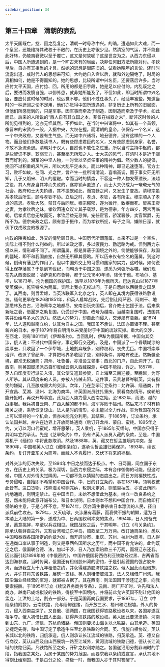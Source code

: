 ```yaml
---
sidebar_position: 34
---
```


## 第三十四章　清朝的衰乱

太平天国既亡，捻、回之乱复定，清朝一时号称中兴。的确，遭遇如此大难，而一个皇室，还能维持其政权于不敝的，在历史上亦很少见。然清室的气运，并不能自此好转，仍陵夷衰微以至于覆亡，这又是何故呢？这是世变为之。从西力东侵以后，中国人所遭遇到的，是一个旷古未有的局面，决非任何旧方法所能对付。孝钦皇后，自亦有其相当的才具，然她的思想是很陈旧的。试看她晚年的言论，还时时流露出道、咸时代人的思想来可知。大约她自入宫以后，就和外边隔绝了，时局的真相如何，她是不得而知的。她的思想，比较所谓中兴名臣，还要落后许多。当时应付太平天国，应付捻、回，所用的都是旧手段，她是足以应付的。内乱既定之后，要进而发愤自强，以御外患，就非她所能及了。不但如此，即当时所谓中兴名臣，要应付这时候的时局，也远觉不够。他们不过任事久了，经验丰富些，知道当时的一种迂阔之论不足用，他们亦觉得中国所遭遇的，非复历史上所有的旧局面，但他们所感觉到的，只是军事。因军事而牵及于制造，因制造而牵及于学术，如此而已。后来的人所说的“西人自有其立国之本，非仅在械器之末”，断非这时候的人所能见得到的，这亦无怪其然。不但如此，在当时中兴诸将中，如其有一个首领，像晋末的宋武帝一般，入据中央，大权在握，而清朝的皇帝，仅保存一个名义，这一个中央政府，又要有生气些。而无如中兴诸将，地丑德齐，没有这样的一个人物。而且他们多数是读书人，既有些顾虑君臣的名义，又有些顾虑到身家、名誉，不敢不急流勇退。清朝对于汉人，自然也不敢任之过重。所以当时主持中枢的，都是些智识不足、软弱无力，甚至毫无所知之人。士大夫的风气，在清时本是近于阘茸而好利的。湘军的中坚人物，一时曾以坚贞任事的精神为倡。然少数人的提倡，挽回不过积重的风气来，所以大乱平定未久，而此种精神，即已迅速堕落。官方士习，败坏如故。在同、光之世，曾产生一批所谓清流，喜唱高调，而于事实茫无所知，几于又蹈宋、明人的覆辙。幸而当时的情势，不容这一种人物发荣滋长，法越之役，其人有身当其冲而失败的，遂亦销声匿迹了，而士大夫仍成为一奄奄无气的社会。政府和士大夫阶级，其不振既如此，而宫廷之间，又发生了变故。清穆宗虽系孝钦后所生，顾与孝钦不协。立后之时，孝贞、孝钦，各有所主。穆宗顺从了孝贞的意思。孝钦大怒，禁其与后同居。穆宗郁郁，遂为微行，致疾而死。醇亲王奕之妻，为孝钦后之妹，孝钦因违众议立其子载湉，是为德宗。年方四岁，两宫再临朝。后孝贞后忽无故而死，孝钦后益无忌惮。宠任宦官，骄淫奢侈，卖官鬻爵，无所不为。德宗亲政之后，颇有意于振作，而为孝钦所扼，母子之间，嫌隙日深，就伏下戊戌政变的根源了。

内政的陵夷如此，外交的情势顾日急。中国历代所谓藩属，本来不过是一个空名，实际上得不到什么利益的。所以论政之家，多以疲民力、勤远略为戒。但到西力东侵以来，情形却不同了。所谓藩属，都是屏蔽于国境之外的，倘使能够保存，敌国的疆域，即不和我国直接，自然无所肆其侵略。所以历来仅有空名的藩属，到这时候，倒确有藩卫的作用了。但以中国外交上的习惯和国家的实力，这时候，如何说得上保存藩属？于是到19世纪，而朝贡于中国之国，遂悉为列强所吞噬。我们现在先从西面说起：哈萨克和布鲁特，都于公元1840年顷，降伏于俄。布哈尔、基华，以1873年，沦为俄国的保护国。浩罕以1876年为俄所灭。巴达克山以1877年受英保护。乾竺特名为两属，实际上我亦无权过问。于是自葱岭以西朝贡之国尽了。其西南，则哲孟雄，当英法联军入北京之年，英人即在其境内获得铁路敷设权。缅甸更早在1826和1851年，和英人启衅战败，先后割让阿萨密、阿剌干、地那悉林及白古，沿海菁华之地都尽。安南旧阮失国后，曾介教士乞援于法。后来乘新阮之衰，借暹罗之助复国，仍受封于中国，改号为越南。当越南复国时，法国其实并没给与多大的助力。然法人的势力，却自此而侵入，交涉屡有葛藤。至1874年，法人遂和越南立约，认其为自主之国。我国虽不承认，法国亦置诸不理。甚至新兴的日本，亦于1879年将自明清以来受册封于中国的琉球灭掉。重大的交涉，在西北，则有1881年的《伊犁条约》。当回乱时，伊犁为俄国所据，中国向其交涉，俄人说：不过代中国保守，事定即行交还的。及是，中国派了一个昏聩糊涂的崇厚去，只收回了一个伊犁城，土地割弃既多，别种权利，丧失尤巨。中国将崇厚治罪，改派了曾纪泽，才算把地界多收回了些，别种条件，亦略有改正。然新疆全境，都准无税通商；肃州、吐鲁番，亦准设立领事；西北的门户，自此洞开了。在西南，则英国屡求派员自印度经云南入西藏探测，中国不能拒，许之。1857年，英人自印度实行派员入滇，其公使又遣其参赞，自上海至云南迎接。至腾越，为野人所杀。其从印度来的人员，亦被人持械击阻。这件事，云贵总督岑毓英，实有指使的嫌疑，几至酿成重大的交涉。次年，乃在芝罘订立条约：允许滇、缅通商，并开宜昌、芜湖、温州、北海为商埠。许英国派员驻扎重庆，察看商务情形，俟轮船能开抵时，再议开埠事宜。此为西人势力侵入西南之始。至1882年，而法、越的战事起。我兵初自云南、广西入越的都不利，海军亦败于福州。然后来冯子材有镇南关之捷，乘势恢复谅山。法人是时的情形，亦未能以全力作战，实为我国在外交上可以坚持的一个机会，但亦未能充分利用。其结果，于1885年，订立条约，承认法国并越，并许在边界上开放两处通商（后订开龙州、蒙自、蛮耗。1895年之约，又订以河口代蛮耗，增开思茅）。英人乘机，于1885年灭缅甸，中国亦只得于其明年立约承认。先是《芝罘条约》中，仍有许英人派员入藏的条款，至是，中国乘机于《缅约》中将此款取消。然及1888年，英、藏又在哲孟雄境内冲突，至1890年，中国和英人订立《藏印条约》，遂承认哲孟雄归英保护。1893年，续议条约，复订开亚东关为商埠，而藏人不肯履行，又伏下将来的祸根。

对外交涉的历次失败，至1894年中日之战而达于极点。中、日两国，同立国于东方，在历史上的关系，极为深切，当西力东侵之际，本有合作御侮的可能。但这时候，中国人对外情太觉隔阂，一切都不免以猜疑的态度出之，而日方则褊狭性成，专务侵略，自始即不希望和中国合作。中、日的订立条约，事在1871年。领判权彼此皆有。进口货物，按照海关税则完纳，税则未定的，则值百抽五，亦彼此所同。内地通商，则明定禁止。在中国当日，未始不想借此为基本，树立一改良条约之基，然未能将此意开诚布公，和日本说明。日本则本不想和中国合作，而自始即打侵略的主意，于是心怀不忿。至1874年，因台湾生番杀害日本漂流的人民，径自派兵前往攻击。1879年，又灭琉球。交涉屡有葛藤，而衰微不振的朝鲜，适为日本踏上大陆的第一步，遂成为中、日两国权利冲突的焦点。1894年，日人预备充足，蓄意挑衅，卒至以兵戎相见。我国战败之后，于其明年，订立《马关条约》。除承认朝鲜自主外，又割台湾和辽东半岛，赔款至二万万两。改订通商条约，悉以中国和泰西各国所定的约章为准，而开辟沙市、重庆、苏州、杭州为商埠，日人得在通商口岸从事于制造，则又是泰西各国所求之历年，而中国不肯允许的。此约既定之后，俄国联合德、法，加以干涉，日人乃加索赔款三千万两，而将辽东还我。因此而引起1896年的《中俄密约》，中国许俄国将西伯利亚铁路经过黑、吉两省而达到海参崴。当时传闻，俄国还有租借胶州湾的密约，于是引起德国的强占胶州湾，而迫我立九十九年租借之约，并获得建造胶济铁路之权。俄人因此而租借旅、大，并许其将东省铁路，展筑一支线。英人则租借威海卫，法人又租借广州湾。我国沿海业经经营的军港，就都被占据了。其在西南：则法国因干涉还辽之事，向我要索报酬。于1895年订立《续议界务商务专条》，云南、两广开矿时，许先和法人商办。越南已成或拟设的铁路，得接至中国境内。并将前此允许英国不割让他国的孟连、江洪的土地，割去一部分。于是英国再向我国要求，于1897年，订立《中缅条约附款》。云南铁路，允与缅甸连接，而开放三水、梧州和江根墟。外人的势力，侵入西南益深了。又自俄、德两国，在我国获得铁路敷设权以来，各国亦遂互相争夺。俄人初借比国人出面，获得芦汉铁路的敷设权。英人因此要求津镇、河南到山东、九广、浦信、苏杭甬诸路。俄国则要求山海关以北铁路，由其承造。英国又捷足先得，和中国订定了承造牛庄至北京铁路的合同。英、俄旋自相协议，英认长城以北的铁路，归俄承造，俄人则承认长江流域的铁路，归英承造。英、德又自行商议，英认山西及自山西展筑一路至江域外，黄河流域的铁路归德，德认长江流域的铁路归英。凡铁路所至之处，开矿之权利亦随之。各国遂沿用分割非洲时的手段，指我国之某处，为属于某国的势力范围，而要求我以条约或宣言，承认其地不得割让给别国。于是瓜分之论，盛极一时，而我国人亦于其时警醒了。
